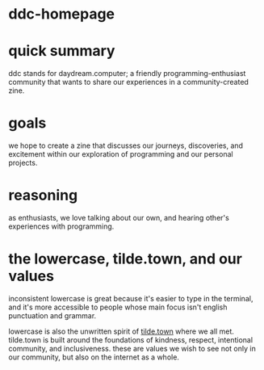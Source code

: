 # ddc-homepage

# quick summary

ddc stands for daydream.computer; a friendly programming-enthusiast community
that wants to share our experiences in a community-created zine.

# goals

we hope to create a zine that discusses our journeys, discoveries, and
excitement within our exploration of programming and our personal projects.

# reasoning

as enthusiasts, we love talking about our own, and hearing other's experiences
with programming.

# the lowercase, tilde.town, and our values

inconsistent lowercase is great because it's easier to type in the terminal,
and it's more accessible to people whose main focus isn't english punctuation
and grammar.

lowercase is also the unwritten spirit of [tilde.town](https://tilde.town/)
where we all met. tilde.town is built around the foundations of kindness,
respect, intentional community, and inclusiveness. these are values we wish to
see not only in our community, but also on the internet as a whole.
